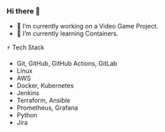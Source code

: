 ### Hi there 👋

- 🔭 I’m currently working on a Video Game Project.
- 🌱 I’m currently learning Containers.


<!--
**sidd47/sidd47** is a ✨ _special_ ✨ repository because its `README.md` (this file) appears on your GitHub profile.

Here are some ideas to get you started:

- 🔭 I’m currently working on ...
- 🌱 I’m currently learning ...
- 👯 I’m looking to collaborate on ...
- 🤔 I’m looking for help with ...
- 💬 Ask me about ...
- 📫 How to reach me: ...
- 😄 Pronouns: ...
- ⚡ Fun fact: ...
-->

⚡ Tech Stack
- Git, GitHub, GitHub Actions, GitLab 
- Linux 
- AWS 
- Docker, Kubernetes 
- Jenkins 
- Terraform, Ansible 
- Prometheus, Grafana 
- Python 
- Jira 
